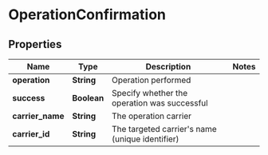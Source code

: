 # OperationConfirmation

## Properties
Name | Type | Description | Notes
------------ | ------------- | ------------- | -------------
**operation** | **String** | Operation performed | 
**success** | **Boolean** | Specify whether the operation was successful | 
**carrier_name** | **String** | The operation carrier | 
**carrier_id** | **String** | The targeted carrier&#x27;s name (unique identifier) | 
